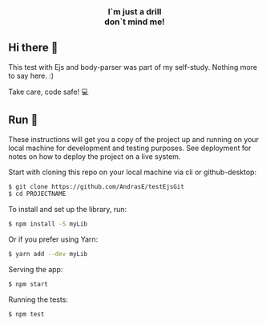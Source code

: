 <br>

<h3 align="center">
I`m just a drill
 <br> 
 don`t mind me!
</h3>

## Hi there 👋

This test with Ejs and body-parser was part of my self-study. Nothing more to say here. :)

Take care, code safe! 💻



## Run 🚀
These instructions will get you a copy of the project up and running on your local machine for development and testing purposes. See deployment for notes on how to deploy the project on a live system.

Start with cloning this repo on your local machine via cli or github-desktop:

```sh
$ git clone https://github.com/AndrasE/testEjsGit
$ cd PROJECTNAME
```
To install and set up the library, run:
```sh
$ npm install -S myLib
```

Or if you prefer using Yarn:
```sh
$ yarn add --dev myLib
```

Serving the app:
```sh
$ npm start
```
Running the tests:
```sh
$ npm test
```

